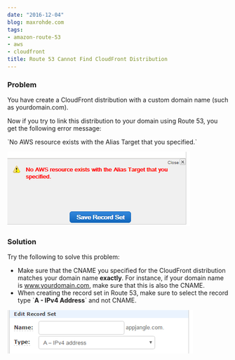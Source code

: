 ```yaml
---
date: "2016-12-04"
blog: maxrohde.com
tags:
- amazon-route-53
- aws
- cloudfront
title: Route 53 Cannot Find CloudFront Distribution
---
```


### Problem

You have create a CloudFront distribution with a custom domain name (such as yourdomain.com).

Now if you try to link this distribution to your domain using Route 53, you get the following error message:

\`No AWS resource exists with the Alias Target that you specified.\`

![error_message](images/error_message.png)

### Solution

Try the following to solve this problem:

- Make sure that the CNAME you specified for the CloudFront distribution matches your domain name **exactly**. For instance, if your domain name is www.yourdomain.com, make sure that this is also the CNAME.
- When creating the record set in Route 53, make sure to select the record type \`**A - IPv4 Address**\` and not CNAME.

![ipv4](images/ipv4.png)